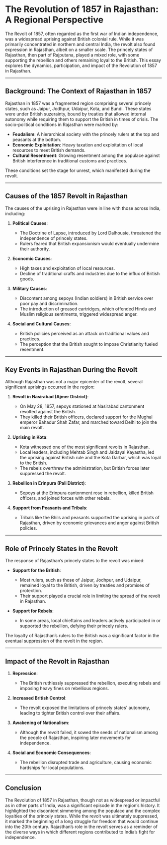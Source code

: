 # The Revolution of 1857 in Rajasthan: A Regional Perspective

The Revolt of 1857, often regarded as the first war of Indian independence, was a widespread uprising against British colonial rule. While it was primarily concentrated in northern and central India, the revolt also found expression in Rajasthan, albeit on a smaller scale. The princely states of Rajasthan, then part of Rajputana, played a mixed role, with some supporting the rebellion and others remaining loyal to the British. This essay explores the dynamics, participation, and impact of the Revolution of 1857 in Rajasthan.

---

## Background: The Context of Rajasthan in 1857

Rajasthan in 1857 was a fragmented region comprising several princely states, such as Jaipur, Jodhpur, Udaipur, Kota, and Bundi. These states were under British suzerainty, bound by treaties that allowed internal autonomy while requiring them to support the British in times of crisis. The socio-political conditions in Rajasthan were marked by:
- **Feudalism**: A hierarchical society with the princely rulers at the top and peasants at the bottom.
- **Economic Exploitation**: Heavy taxation and exploitation of local resources to meet British demands.
- **Cultural Resentment**: Growing resentment among the populace against British interference in traditional customs and practices.

These conditions set the stage for unrest, which manifested during the revolt.

---

## Causes of the 1857 Revolt in Rajasthan

The causes of the uprising in Rajasthan were in line with those across India, including:

1. **Political Causes**:
   - The Doctrine of Lapse, introduced by Lord Dalhousie, threatened the independence of princely states.
   - Rulers feared that British expansionism would eventually undermine their authority.

2. **Economic Causes**:
   - High taxes and exploitation of local resources.
   - Decline of traditional crafts and industries due to the influx of British goods.

3. **Military Causes**:
   - Discontent among sepoys (Indian soldiers) in British service over poor pay and discrimination.
   - The introduction of greased cartridges, which offended Hindu and Muslim religious sentiments, triggered widespread anger.

4. **Social and Cultural Causes**:
   - British policies perceived as an attack on traditional values and practices.
   - The perception that the British sought to impose Christianity fueled resentment.

---

## Key Events in Rajasthan During the Revolt

Although Rajasthan was not a major epicenter of the revolt, several significant uprisings occurred in the region:

1. **Revolt in Nasirabad (Ajmer District)**:
   - On May 28, 1857, sepoys stationed at Nasirabad cantonment revolted against the British.
   - They killed their British officers, declared support for the Mughal emperor Bahadur Shah Zafar, and marched toward Delhi to join the main revolt.

2. **Uprising in Kota**:
   - Kota witnessed one of the most significant revolts in Rajasthan.
   - Local leaders, including Mehtab Singh and Jaidayal Kayastha, led the uprising against British rule and the Kota Darbar, which was loyal to the British.
   - The rebels overthrew the administration, but British forces later suppressed the revolt.

3. **Rebellion in Erinpura (Pali District)**:
   - Sepoys at the Erinpura cantonment rose in rebellion, killed British officers, and joined forces with other rebels.

4. **Support from Peasants and Tribals**:
   - Tribals like the Bhils and peasants supported the uprising in parts of Rajasthan, driven by economic grievances and anger against British policies.

---

## Role of Princely States in the Revolt

The response of Rajasthan’s princely states to the revolt was mixed:
- **Support for the British**:
  - Most rulers, such as those of Jaipur, Jodhpur, and Udaipur, remained loyal to the British, driven by treaties and promises of protection.
  - Their support played a crucial role in limiting the spread of the revolt in Rajasthan.

- **Support for Rebels**:
  - In some areas, local chieftains and leaders actively participated in or supported the rebellion, defying their princely rulers.

The loyalty of Rajasthan’s rulers to the British was a significant factor in the eventual suppression of the revolt in the region.

---

## Impact of the Revolt in Rajasthan

1. **Repression**:
   - The British ruthlessly suppressed the rebellion, executing rebels and imposing heavy fines on rebellious regions.

2. **Increased British Control**:
   - The revolt exposed the limitations of princely states' autonomy, leading to tighter British control over their affairs.

3. **Awakening of Nationalism**:
   - Although the revolt failed, it sowed the seeds of nationalism among the people of Rajasthan, inspiring later movements for independence.

4. **Social and Economic Consequences**:
   - The rebellion disrupted trade and agriculture, causing economic hardships for local populations.

---

## Conclusion

The Revolution of 1857 in Rajasthan, though not as widespread or impactful as in other parts of India, was a significant episode in the region’s history. It highlighted the discontent simmering among the populace and the complex loyalties of the princely states. While the revolt was ultimately suppressed, it marked the beginning of a long struggle for freedom that would continue into the 20th century. Rajasthan’s role in the revolt serves as a reminder of the diverse ways in which different regions contributed to India’s fight for independence.